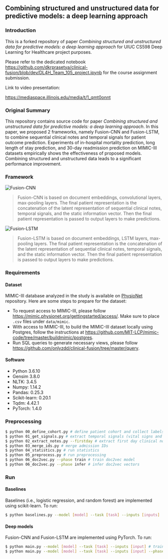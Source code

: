 ## Combining structured and unstructured data for predictive models: a deep learning approach

### Introduction

This is a forked repository of paper *Combining structured and unstructured data for predictive models: a deep learning approach* for UIUC CS598 Deep Learning for Healthcare project purposes.

Please refer to the dedicated notebook https://github.com/dkrprasetya/clinical-fusion/blob/dev/DL4H_Team_105_project.ipynb for the course assignment submission.

Link to video presentation:

https://mediaspace.illinois.edu/media/t/1_qmt0onnt


### Original Summary

This repository contains source code for paper *Combining structured and unstructured data for predictive models: a deep learning approach*. In this paper, we proposed 2 frameworks, namely Fusion-CNN and Fusion-LSTM, to combine sequential clinical notes and temporal signals for patient outcome prediction. Experiments of in-hospital mortality prediction, long length of stay prediction, and 30-day readmission prediction on MIMIC-III datasets empirically shows the effectiveness of proposed models. Combining structured and unstructured data leads to a significant performance improvement.

### Framework

![Fusion-CNN](https://imgur.com/nKhAOrM.png)

> Fusion-CNN is based on document embeddings, convolutional layers, max-pooling layers. The final patient representation is the concatenation of the latent representation of sequential clinical notes, temporal signals, and the static information vector. Then the final patient representation is passed to output layers to make predictions.

![Fusion-LSTM](https://imgur.com/AgrIkl6.png)

> Fusion-LSTM is based on document embeddings, LSTM layers, max-pooling layers. The final patient representation is the concatenation of the latent representation of sequential clinical notes, temporal signals, and the static information vector. Then the final patient representation is passed to output layers to make predictions.

### Requirements

#### Dataset

MIMIC-III database analyzed in the study is available on [PhysioNet](https://mimic.physionet.org/about/mimic) repository. Here are some steps to prepare for the dataset:

- To request access to MIMIC-III, please follow https://mimic.physionet.org/gettingstarted/access/. Make sure to place `.csv` files under `data/mimic`.
- With access to MIMIC-III, to build the MIMIC-III dataset locally using Postgres, follow the instructions at https://github.com/MIT-LCP/mimic-code/tree/master/buildmimic/postgres.
- Run SQL queries to generate necessary views, please follow https://github.com/onlyzdd/clinical-fusion/tree/master/query.

#### Software

- Python 3.6.10
- Gensim 3.8.0
- NLTK: 3.4.5
- Numpy: 1.14.2
- Pandas: 0.25.3
- Scikit-learn: 0.20.1
- Tqdm: 4.42.1
- PyTorch: 1.4.0

### Preprocessing

```sh
$ python 00_define_cohort.py # define patient cohort and collect labels
$ python 01_get_signals.py # extract temporal signals (vital signs and laboratory tests)
$ python 02_extract_notes.py --firstday # extract first day clinical notes
$ python 03_merge_ids.py # merge admission IDs
$ python 04_statistics.py # run statistics
$ python 05_preprocess.py # run preprocessing
$ python 06_doc2vec.py --phase train # train doc2vec model
$ python 06_doc2vec.py --phase infer # infer doc2vec vectors
```

### Run

#### Baselines

Baselines (i.e., logistic regression, and random forest) are implemented using scikit-learn. To run:

```sh
$ python baselines.py --model [model] --task [task] --inputs [inputs]
```

#### Deep models

Fusion-CNN and Fusion-LSTM are implemented using PyTorch. To run:

```sh
$ python main.py --model [model] --task [task] --inputs [input] # train Fusion-CNN or Fusion-LSTM
$ python main.py --model [model] --task [task] --inputs [input] --phase test --resume # evaluate
```
